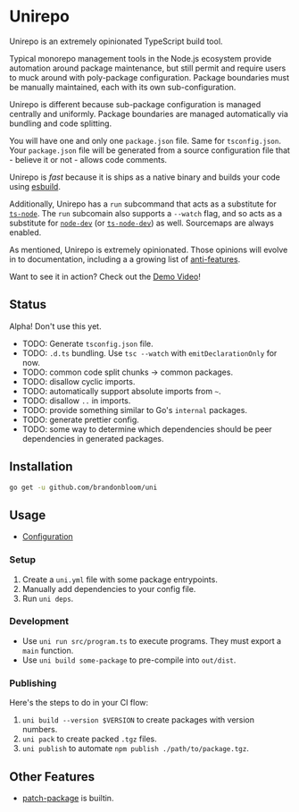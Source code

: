 # Unirepo

Unirepo is an extremely opinionated TypeScript build tool.

Typical monorepo management tools in the Node.js ecosystem provide automation
around package maintenance, but still permit and require users to muck around
with poly-package configuration. Package boundaries must be manually
maintained, each with its own sub-configuration.

Unirepo is different because sub-package configuration is managed centrally and
uniformly. Package boundaries are managed automatically via bundling and code
splitting.

You will have one and only one `package.json` file. Same for `tsconfig.json`.
Your `package.json` file will be generated from a source configuration file
that - believe it or not - allows code comments.

Unirepo is _fast_ because it is ships as a native binary and builds your code
using [esbuild][1].

Additionally, Unirepo has a `run` subcommand that acts as a substitute for
[`ts-node`][2]. The `run` subcomain also supports a `--watch` flag, and so acts
as a substitute for [`node-dev`][3] (or [`ts-node-dev`][4]) as well. Sourcemaps
are always enabled.

As mentioned, Unirepo is extremely opinionated. Those opinions will evolve in
to documentation, including a a growing list of
[anti-features](./doc/anti-features.md).

Want to see it in action?
Check out the [Demo Video](https://www.youtube.com/watch?v=RJfLA7EM-Uw)!

## Status

Alpha! Don't use this yet.

- TODO: Generate `tsconfig.json` file.
- TODO: `.d.ts` bundling. Use `tsc --watch` with `emitDeclarationOnly` for now.
- TODO: common code split chunks -> common packages.
- TODO: disallow cyclic imports.
- TODO: automatically support absolute imports from `~`.
- TODO: disallow `..` in imports.
- TODO: provide something similar to Go's `internal` packages.
- TODO: generate prettier config.
- TODO: some way to determine which dependencies should be peer dependencies in generated packages.

## Installation

```bash
go get -u github.com/brandonbloom/uni
```

## Usage

- [Configuration](./doc/config.md)

### Setup

1. Create a `uni.yml` file with some package entrypoints.
2. Manually add dependencies to your config file.
3. Run `uni deps`.

### Development

- Use `uni run src/program.ts` to execute programs. They must export a `main` function.
- Use `uni build some-package` to pre-compile into `out/dist`.

### Publishing

Here's the steps to do in your CI flow:

1. `uni build --version $VERSION` to create packages with version numbers.
2. `uni pack` to create packed `.tgz` files.
3. `uni publish` to automate `npm publish ./path/to/package.tgz`.

## Other Features

- [patch-package][5] is builtin.

[1]: https://esbuild.github.io/
[2]: https://github.com/TypeStrong/ts-node
[3]: https://github.com/fgnass/node-dev
[4]: https://github.com/wclr/ts-node-dev
[5]: https://github.com/ds300/patch-package
